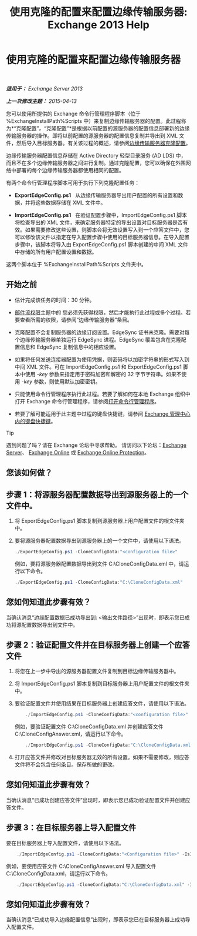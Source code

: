 ﻿---
title: '使用克隆的配置来配置边缘传输服务器: Exchange 2013 Help'
TOCTitle: 使用克隆的配置来配置边缘传输服务器
ms:assetid: 0bbc83e3-e5e8-4480-a8a6-15f035360856
ms:mtpsurl: https://technet.microsoft.com/zh-cn/library/Aa996008(v=EXCHG.150)
ms:contentKeyID: 61183385
ms.date: 01/11/2018
mtps_version: v=EXCHG.150
ms.translationtype: HT
---

# 使用克隆的配置来配置边缘传输服务器

 

_**适用于：** Exchange Server 2013_

_**上一次修改主题：** 2015-04-13_

您可以使用所提供的 Exchange 命令行管理程序脚本（位于 %ExchangeInstallPath%Scripts 中）来复制边缘传输服务器的配置。此过程称为*“克隆配置”*。*“克隆配置”*是根据以前配置的源服务器的配置信息部署新的边缘传输服务器的操作。即将以前配置的源服务器的配置信息复制并导出到 XML 文件，然后导入目标服务器。有关该过程的概述，请参阅[边缘传输服务器克隆配置](edge-transport-server-cloned-configuration-exchange-2013-help.md)。

边缘传输服务器配置信息存储在 Active Directory 轻型目录服务 (AD LDS) 中，而且不在多个边缘传输服务器之间进行复制。通过克隆配置，您可以确保在外围网络中部署的每个边缘传输服务器都使用相同的配置。

有两个命令行管理程序脚本可用于执行下列克隆配置任务：

  - **ExportEdgeConfig.ps1**   从边缘传输服务器导出用户配置的所有设置和数据，并将这些数据存储在 XML 文件中。

  - **ImportEdgeConfig.ps1**   在验证配置步骤中，ImportEdgeConfig.ps1 脚本将检查导出的 XML 文件，来确定服务器特定的导出设置对目标服务器是否有效。如果需要修改这些设置，则脚本会将无效设置写入到一个应答文件中，您可以修改该文件以指定在导入配置步骤中使用的目标服务器信息。在导入配置步骤中，该脚本将导入由 ExportEdgeConfig.ps1 脚本创建的中间 XML 文件中存储的所有用户配置设置和数据。

这两个脚本位于 %ExchangeInstallPath%Scripts 文件夹中。

## 开始之前

  - 估计完成该任务的时间：30 分钟。

  - [邮件流权限](mail-flow-permissions-exchange-2013-help.md)主题中的 您必须先获得权限，然后才能执行此过程或多个过程。若要查看所需的权限，请参阅“边缘传输服务器”条目。

  - 克隆配置不会复制服务器的边缘订阅设置。EdgeSync 证书未克隆。需要对每个边缘传输服务器单独运行 EdgeSync 进程。EdgeSync 覆盖包含在克隆配置信息和 EdgeSync 复制信息中的相应设置。

  - 如果将任何发送连接器配置为使用凭据，则密码将以加密字符串的形式写入到中间 XML 文件。可在 ImportEdgeConfig.ps1 和 ExportEdgeConfig.ps1 脚本中使用 *-key* 参数来指定用于密码加密和解密的 32 字节字符串。如果不使用 *-key* 参数，则使用默认加密密钥。

  - 只能使用命令行管理程序执行此过程。若要了解如何在本地 Exchange 组织中打开 Exchange 命令行管理程序，请参阅[打开命令行管理程序](https://technet.microsoft.com/zh-cn/library/dd638134\(v=exchg.150\))。

  - 若要了解可能适用于此主题中过程的键盘快捷键，请参阅 [Exchange 管理中心内的键盘快捷键](keyboard-shortcuts-in-the-exchange-admin-center-exchange-online-protection-help.md)。

> [!TIP]  
> 遇到问题了吗？请在 Exchange 论坛中寻求帮助。 请访问以下论坛：<a href="https://go.microsoft.com/fwlink/p/?linkid=60612">Exchange Server</a>、 <a href="https://go.microsoft.com/fwlink/p/?linkid=267542">Exchange Online</a> 或 <a href="https://go.microsoft.com/fwlink/p/?linkid=285351">Exchange Online Protection</a>。


## 您该如何做？

## 步骤 1：将源服务器配置数据导出到源服务器上的一个文件中。

1.  将 ExportEdgeConfig.ps1 脚本复制到源服务器上用户配置文件的根文件夹中。

2.  要将源服务器配置数据导出到源服务器上的一个文件中，请使用以下语法。
    
    ```powershell
    ./ExportEdgeConfig.ps1 -CloneConfigData:"<configuration file>"
    ```
    
    例如，要将源服务器配置数据导出到文件 C:\\CloneConfigData.xml 中，请运行以下命令。
    
    ```powershell
    ./ExportEdgeConfig.ps1 -CloneConfigData:"C:\CloneConfigData.xml"
    ```

## 您如何知道此步骤有效？

当确认消息“边缘配置数据已成功导出到: \<输出文件路径\>”出现时，即表示您已成功将源配置数据导出到文件中。

## 步骤 2：验证配置文件并在目标服务器上创建一个应答文件

1.  将您在上一步中导出的源服务器配置文件复制到目标边缘传输服务器中。

2.  将 ImportEdgeConfig.ps1 脚本复制到目标服务器上用户配置文件的根文件夹中。

3.  要验证配置文件并使用结果在目标服务器上创建应答文件，请使用以下语法。
    
    ```powershell
        ./ImportEdgeConfig.ps1 -CloneConfigData:"<configuration file>" -IsImport $false -CloneConfigAnswer:"<answer file>"
    ```

    例如，要验证配置文件 C:\\CloneConfigData.xml 并创建应答文件 C:\\CloneConfigAnswer.xml，请运行以下命令。
    
    ```powershell
        ./ImportEdgeConfig.ps1 -CloneConfigData:"C:\CloneConfigData.xml" -IsImport $false -CloneConfigAnswer:"C:\CloneConfigAnswer.xml"
    ```

4.  打开应答文件并修改对目标服务器无效的所有设置。如果不需要修改，则应答文件将不会包含任何条目。保存所做的更改。

## 您如何知道此步骤有效？

当确认消息“已成功创建应答文件”出现时，即表示您已成功验证配置文件并创建应答文件。

## 步骤 3：在目标服务器上导入配置文件

要在目标服务器上导入配置文件，请使用以下语法。

```powershell
    ./ImportEdgeConfig.ps1 -CloneConfigData:"<Configuration file>" -IsImport $true -CloneConfigAnswer:"<answer file>"
```

例如，要使用应答文件 C:\\CloneConfigAnswer.xml 导入配置文件 C:\\CloneConfigData.xml，请运行以下命令。

```powershell
    ./ImportEdgeConfig.ps1 -CloneConfigData:"C:\CloneConfigData.xml" -IsImport $true -CloneConfigAnswer:"C:\CloneConfigAnswer.xml"
```

## 您如何知道此步骤有效？

当确认消息“已成功导入边缘配置信息”出现时，即表示您已在目标服务器上成功导入配置文件。

